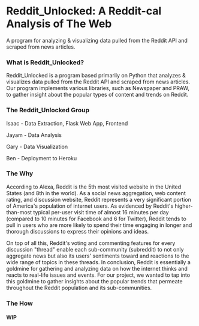 # Reddit_Unlocked: A Reddit-cal Analysis of The Web
A program for analyzing & visualizing data pulled from the Reddit API and scraped from news articles.


### What is Reddit_Unlocked?

Reddit_Unlocked is a program based primarily on Python that analyzes & visualizes data pulled from the Reddit API and scraped from news articles. Our program implements various libraries, such as Newspaper and PRAW, to gather insight about the popular types of content and trends on Reddit.


### The Reddit_Unlocked Group

Isaac - Data Extraction, Flask Web App, Frontend

Jayam - Data Analysis

Gary - Data Visualization

Ben - Deployment to Heroku


### The Why

According to Alexa, Reddit is the 5th most visited website in the United States (and 8th in the world). As a social news aggregation, web content rating, and discussion website, Reddit represents a very significant portion of America's population of internet users. As evidenced by Reddit's higher-than-most typical per-user visit time of almost 16 minutes per day (compared to 10 minutes for Facebook and 6 for Twitter), Reddit tends to pull in users who are more likely to spend their time engaging in longer and thorough discussions to express their opinions and ideas. 

On top of all this, Reddit's voting and commenting features for every discussion "thread" enable each sub-community (subreddit) to not only aggregate news but also its users' sentiments toward and reactions to the wide range of topics in these threads. In conclusion, Reddit is essentially a goldmine for gathering and analyzing data on how the internet thinks and reacts to real-life issues and events. For our project, we wanted to tap into this goldmine to gather insights about the popular trends that permeate throughout the Reddit population and its sub-communities.


### The How

#### WIP
